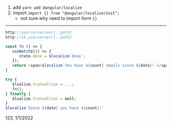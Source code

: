 1. add `yarn add @angular/localize`
2. import `import {} from "@angular/localize/init";`
   - not sure why need to import form `{}`

---

```typescript
http://yourserver/en/[..path]
http://sk.yourserver/[..path]

const fn () => {
   useWatch$(() => {
      state.done = $localize`Done`;
   });
   return <span>$localize`You have ${count} emails since ${date}!`</span>
}

try {
   $loalize.transaltion = ...;
   fn();
} finally {
   $loalize.transaltion = null;
}
$localize`Since ${date} you have ${count}!`
```

<span i18n-id="12345">123, 1/1/2022</span>

